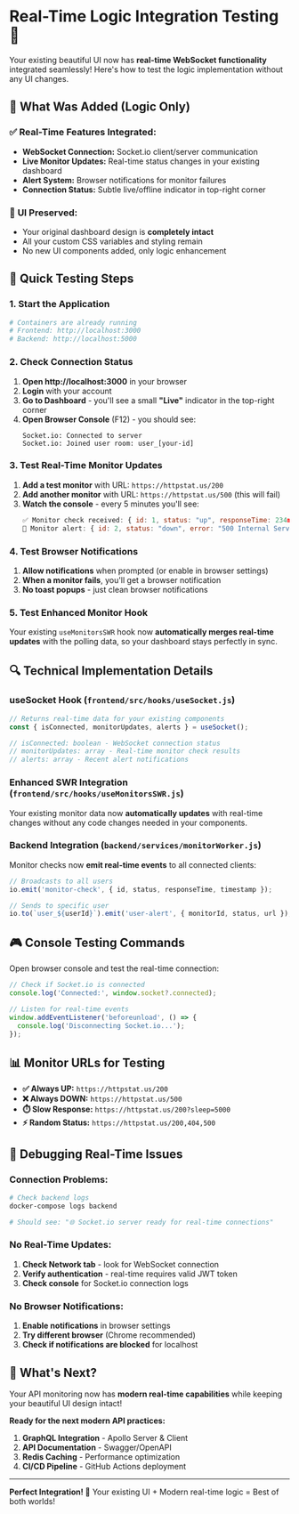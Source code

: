 # Real-Time Logic Integration Testing 🔗

Your existing beautiful UI now has **real-time WebSocket functionality** integrated seamlessly! Here's how to test the logic implementation without any UI changes.

## 🎯 What Was Added (Logic Only)

### ✅ **Real-Time Features Integrated:**
- **WebSocket Connection:** Socket.io client/server communication
- **Live Monitor Updates:** Real-time status changes in your existing dashboard
- **Alert System:** Browser notifications for monitor failures
- **Connection Status:** Subtle live/offline indicator in top-right corner

### 🚫 **UI Preserved:**
- Your original dashboard design is **completely intact**
- All your custom CSS variables and styling remain
- No new UI components added, only logic enhancement

## 🧪 **Quick Testing Steps**

### 1. **Start the Application**
```bash
# Containers are already running
# Frontend: http://localhost:3000
# Backend: http://localhost:5000
```

### 2. **Check Connection Status**
1. **Open http://localhost:3000** in your browser
2. **Login** with your account
3. **Go to Dashboard** - you'll see a small **"Live"** indicator in the top-right corner
4. **Open Browser Console** (F12) - you should see:
   ```
   Socket.io: Connected to server
   Socket.io: Joined user room: user_[your-id]
   ```

### 3. **Test Real-Time Monitor Updates**
1. **Add a test monitor** with URL: `https://httpstat.us/200`
2. **Add another monitor** with URL: `https://httpstat.us/500` (this will fail)
3. **Watch the console** - every 5 minutes you'll see:
   ```javascript
   ✅ Monitor check received: { id: 1, status: "up", responseTime: 234ms }
   🚨 Monitor alert: { id: 2, status: "down", error: "500 Internal Server Error" }
   ```

### 4. **Test Browser Notifications**
1. **Allow notifications** when prompted (or enable in browser settings)
2. **When a monitor fails**, you'll get a browser notification
3. **No toast popups** - just clean browser notifications

### 5. **Test Enhanced Monitor Hook**
Your existing `useMonitorsSWR` hook now **automatically merges real-time updates** with the polling data, so your dashboard stays perfectly in sync.

## 🔍 **Technical Implementation Details**

### **useSocket Hook** (`frontend/src/hooks/useSocket.js`)
```javascript
// Returns real-time data for your existing components
const { isConnected, monitorUpdates, alerts } = useSocket();

// isConnected: boolean - WebSocket connection status
// monitorUpdates: array - Real-time monitor check results  
// alerts: array - Recent alert notifications
```

### **Enhanced SWR Integration** (`frontend/src/hooks/useMonitorsSWR.js`)
Your existing monitor data now **automatically updates** with real-time changes without any code changes needed in your components.

### **Backend Integration** (`backend/services/monitorWorker.js`)
Monitor checks now **emit real-time events** to all connected clients:
```javascript
// Broadcasts to all users
io.emit('monitor-check', { id, status, responseTime, timestamp });

// Sends to specific user
io.to(`user_${userId}`).emit('user-alert', { monitorId, status, url });
```

## 🎮 **Console Testing Commands**

Open browser console and test the real-time connection:

```javascript
// Check if Socket.io is connected
console.log('Connected:', window.socket?.connected);

// Listen for real-time events
window.addEventListener('beforeunload', () => {
  console.log('Disconnecting Socket.io...');
});
```

## 📊 **Monitor URLs for Testing**
- **✅ Always UP:** `https://httpstat.us/200`
- **❌ Always DOWN:** `https://httpstat.us/500`  
- **⏱️ Slow Response:** `https://httpstat.us/200?sleep=5000`
- **⚡ Random Status:** `https://httpstat.us/200,404,500`

## 🔧 **Debugging Real-Time Issues**

### **Connection Problems:**
```bash
# Check backend logs
docker-compose logs backend

# Should see: "🌐 Socket.io server ready for real-time connections"
```

### **No Real-Time Updates:**
1. **Check Network tab** - look for WebSocket connection
2. **Verify authentication** - real-time requires valid JWT token
3. **Check console** for Socket.io connection logs

### **No Browser Notifications:**
1. **Enable notifications** in browser settings
2. **Try different browser** (Chrome recommended)
3. **Check if notifications are blocked** for localhost

## 🎉 **What's Next?**

Your API monitoring now has **modern real-time capabilities** while keeping your beautiful UI design intact! 

**Ready for the next modern API practices:**
1. **GraphQL Integration** - Apollo Server & Client
2. **API Documentation** - Swagger/OpenAPI  
3. **Redis Caching** - Performance optimization
4. **CI/CD Pipeline** - GitHub Actions deployment

---

**Perfect Integration! 🚀** Your existing UI + Modern real-time logic = Best of both worlds!

